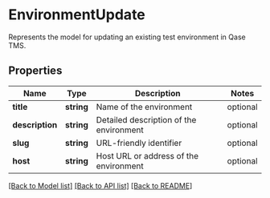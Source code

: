 # EnvironmentUpdate

Represents the model for updating an existing test environment in Qase TMS.

## Properties

Name | Type | Description | Notes
------------ | ------------- | ------------- | -------------
**title** | **string** | Name of the environment | optional
**description** | **string** | Detailed description of the environment | optional
**slug** | **string** | URL-friendly identifier | optional
**host** | **string** | Host URL or address of the environment | optional

[[Back to Model list]](../README.md#documentation-for-models) [[Back to API list]](../README.md#documentation-for-api-endpoints) [[Back to README]](../README.md)
